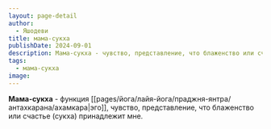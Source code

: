 ```yaml
---
layout: page-detail
author:
  - Яшодеви
title: мама-сукха
publishDate: 2024-09-01
description: Мама-сукха - чувство, представление, что блаженство или счастье (сукха) принадлежит мне.
tags:
  - мама-сукха
image:
---
```

**Мама-сукха** - функция [[pages/йога/лайя-йога/праджня-янтра/антахкарана/ахамкара|эго]], чувство, представление, что блаженство или счастье (сукха) принадлежит мне.

